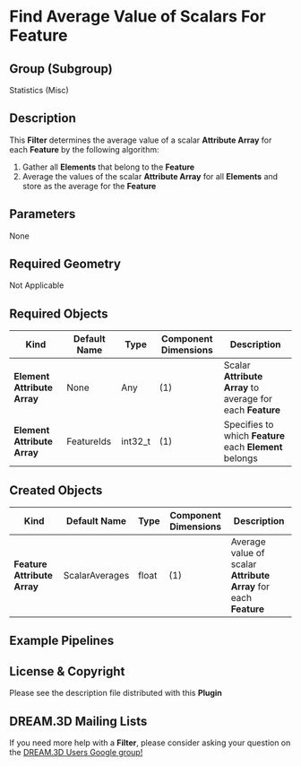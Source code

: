 Find Average Value of Scalars For Feature 
=============

## Group (Subgroup) ##

Statistics (Misc)

## Description ##

This **Filter** determines the average value of a scalar **Attribute Array** for each **Feature** by the following algorithm:

1. Gather all **Elements** that belong to the **Feature**
2. Average the values of the scalar **Attribute Array** for all **Elements** and store as the average for the **Feature**

## Parameters ##

None

## Required Geometry ##

Not Applicable

## Required Objects ##

| Kind | Default Name | Type | Component Dimensions | Description |
|------|--------------|------|----------------------|-------------|
| **Element Attribute Array**  | None | Any | (1) | Scalar **Attribute Array** to average for each **Feature** |
| **Element Attribute Array** | FeatureIds | int32_t | (1) | Specifies to which **Feature** each **Element** belongs |

## Created Objects ##

| Kind | Default Name | Type | Component Dimensions | Description |
|------|--------------|------|----------------------|-------------|
| **Feature Attribute Array** | ScalarAverages | float | (1) | Average value of scalar **Attribute Array** for each **Feature** |


## Example Pipelines ##



## License & Copyright ##

Please see the description file distributed with this **Plugin**

## DREAM.3D Mailing Lists ##

If you need more help with a **Filter**, please consider asking your question on the [DREAM.3D Users Google group!](https://groups.google.com/forum/?hl=en#!forum/dream3d-users)



